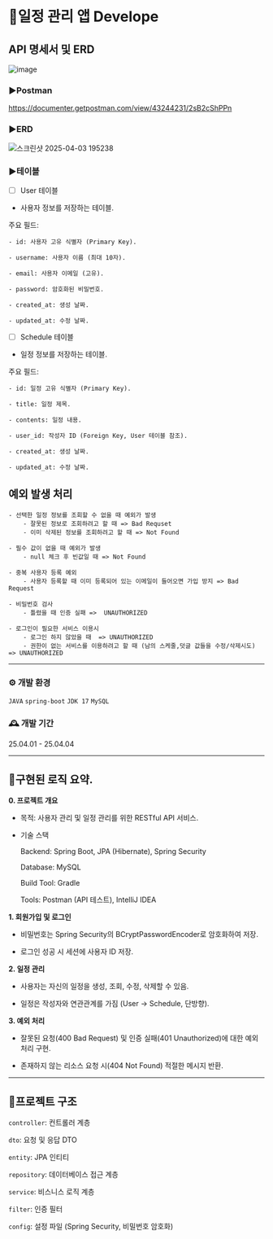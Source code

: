# 🔔일정 관리 앱 Develope
## API 명세서 및 ERD
![image](https://github.com/user-attachments/assets/8d6ecf06-5be1-4072-8b7a-e98ae1dd4d0d)

### ▶️Postman
  https://documenter.getpostman.com/view/43244231/2sB2cShPPn

### ▶️ERD
![스크린샷 2025-04-03 195238](https://github.com/user-attachments/assets/f4fdae8b-d8f1-4e52-bfb0-abe1080acc05)

### ▶️테이블

- [ ] User 테이블
-  사용자 정보를 저장하는 테이블.

  주요 필드:

    - id: 사용자 고유 식별자 (Primary Key).

    - username: 사용자 이름 (최대 10자).

    - email: 사용자 이메일 (고유).

    - password: 암호화된 비밀번호.

    - created_at: 생성 날짜.

    - updated_at: 수정 날짜.
    
- [ ] Schedule 테이블
-  일정 정보를 저장하는 테이블.

  주요 필드:

    - id: 일정 고유 식별자 (Primary Key).

    - title: 일정 제목.

    - contents: 일정 내용.

    - user_id: 작성자 ID (Foreign Key, User 테이블 참조).

    - created_at: 생성 날짜.

    - updated_at: 수정 날짜.

## 예외 발생 처리
    - 선택한 일정 정보를 조회할 수 없을 때 예외가 발생
        - 잘못된 정보로 조회하려고 할 때 => Bad Requset
        - 이미 삭제된 정보를 조회하려고 할 때 => Not Found
        
    - 필수 값이 없을 때 예외가 발생
        - null 체크 후 빈값일 때 => Not Found
        
    - 중복 사용자 등록 예외
        - 사용자 등록할 때 이미 등록되어 있는 이메일이 들어오면 가입 방지 => Bad Request 
        
    - 비밀번호 검사
        - 틀렸을 때 인증 실패 =>  UNAUTHORIZED
        
    - 로그인이 필요한 서비스 이용시
        - 로그인 하지 않았을 때  => UNAUTHORIZED
        - 권한이 없는 서비스를 이용하려고 할 때 (남의 스케줄,덧글 값들을 수정/삭제시도) => UNAUTHORIZED
---

### ⚙️ 개발 환경

`JAVA` `spring-boot` `JDK 17` `MySQL`

### 🕰️ 개발 기간

25.04.01 - 25.04.04

---
## 🤔구현된 로직 요약.

**0. 프로젝트 개요**

   - 목적: 사용자 관리 및 일정 관리를 위한 RESTful API 서비스.
   - 기술 스택
     
      Backend: Spring Boot, JPA (Hibernate), Spring Security

      Database: MySQL

      Build Tool: Gradle

      Tools: Postman (API 테스트), IntelliJ IDEA
    
**1. 회원가입 및 로그인**

   -  비밀번호는 Spring Security의 BCryptPasswordEncoder로 암호화하여 저장.

   -  로그인 성공 시 세션에 사용자 ID 저장.
     

**2. 일정 관리**

   - 사용자는 자신의 일정을 생성, 조회, 수정, 삭제할 수 있음.

   - 일정은 작성자와 연관관계를 가짐 (User → Schedule, 단방향).
   

**3. 예외 처리**

   - 잘못된 요청(400 Bad Request) 및 인증 실패(401 Unauthorized)에 대한 예외 처리 구현.

   - 존재하지 않는 리소스 요청 시(404 Not Found) 적절한 메시지 반환.

---

## 🤔프로젝트 구조

`controller`: 컨트롤러 계층

`dto`: 요청 및 응답 DTO

`entity`: JPA 인티티

`repository`: 데이터베이스 접근 계층

`service`: 비스니스 로직 계층

`filter`: 인증 필터

`config`: 설정 파일 (Spring Security, 비밀번호 암호화)
